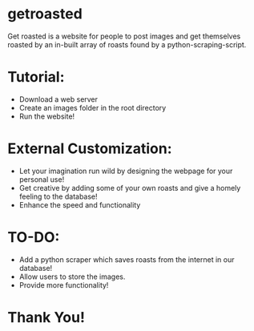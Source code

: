 # getroasted
Get roasted is a website for people to post images and get themselves roasted by an in-built array of roasts found by a python-scraping-script.

# Tutorial:
  * Download a web server
  * Create an images folder in the root directory
  * Run the website! 

# External Customization:
  * Let your imagination run wild by designing the webpage for your personal use!
  * Get creative by adding some of your own roasts and give a homely feeling to the database!
  * Enhance the speed and functionality
# TO-DO:
  * Add a python scraper which saves roasts from the internet in our database!
  * Allow users to store the images.
  * Provide more functionality!
# Thank You!
